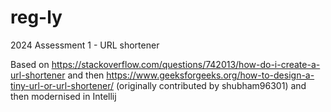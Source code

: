 # reg-ly
2024 Assessment 1 - URL shortener

Based on https://stackoverflow.com/questions/742013/how-do-i-create-a-url-shortener
and then https://www.geeksforgeeks.org/how-to-design-a-tiny-url-or-url-shortener/
(originally contributed by shubham96301)
and then modernised in Intellij
